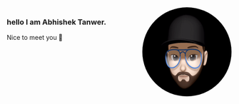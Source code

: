 
<img align="right" src="https://github.com/abhishektanwer2/abhishektanwer2/blob/master/images/ezgif.com-gif-maker.gif" width="200" height="200" style="border-radius:50%">
   
### hello I am Abhishek Tanwer.
Nice to meet you 👋
